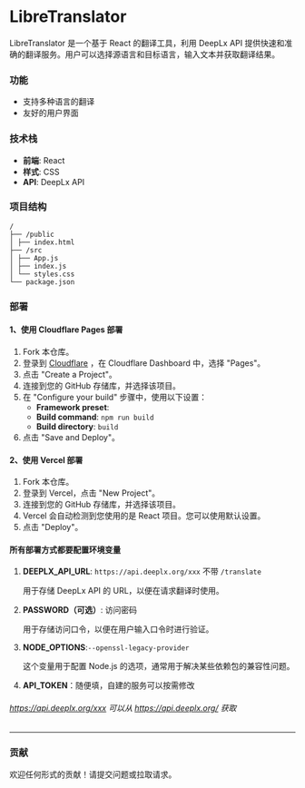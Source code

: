 # LibreTranslator

LibreTranslator 是一个基于 React 的翻译工具，利用 DeepLx API 提供快速和准确的翻译服务。用户可以选择源语言和目标语言，输入文本并获取翻译结果。

### 功能

- 支持多种语言的翻译
- 友好的用户界面

### 技术栈

- **前端**: React
- **样式**: CSS
- **API**: DeepLx API

### 项目结构
```
/
├── /public
│ ├── index.html
├── /src
│ ├── App.js
│ ├── index.js
│ └── styles.css
└── package.json
```
### 部署

#### 1、使用 Cloudflare Pages 部署

1. Fork 本仓库。
2. 登录到 [Cloudflare](https://www.cloudflare.com/) ，在 Cloudflare Dashboard 中，选择 "Pages"。
3. 点击 "Create a Project"。
4. 连接到您的 GitHub 存储库，并选择该项目。
5. 在 "Configure your build" 步骤中，使用以下设置：
   - **Framework preset**: 
   - **Build command**: `npm run build`
   - **Build directory**: `build`
6. 点击 "Save and Deploy"。

#### 2、使用 Vercel 部署

1. Fork 本仓库。
2. 登录到 Vercel，点击 "New Project"。
3. 连接到您的 GitHub 存储库，并选择该项目。
4. Vercel 会自动检测到您使用的是 React 项目。您可以使用默认设置。
5. 点击 "Deploy"。

#### 所有部署方式都要配置环境变量

1. **DEEPLX_API_URL**: `https://api.deeplx.org/xxx`  不带 `/translate`

   用于存储 DeepLx API 的 URL，以便在请求翻译时使用。

2. **PASSWORD（可选）**: 访问密码

   用于存储访问口令，以便在用户输入口令时进行验证。

3. **NODE_OPTIONS**:`--openssl-legacy-provider`   

   这个变量用于配置 Node.js 的选项，通常用于解决某些依赖包的兼容性问题。
   
4. **API_TOKEN**：随便填，自建的服务可以按需修改

###### https://api.deeplx.org/xxx 可以从 https://api.deeplx.org/ 获取

---

### 贡献

欢迎任何形式的贡献！请提交问题或拉取请求。
